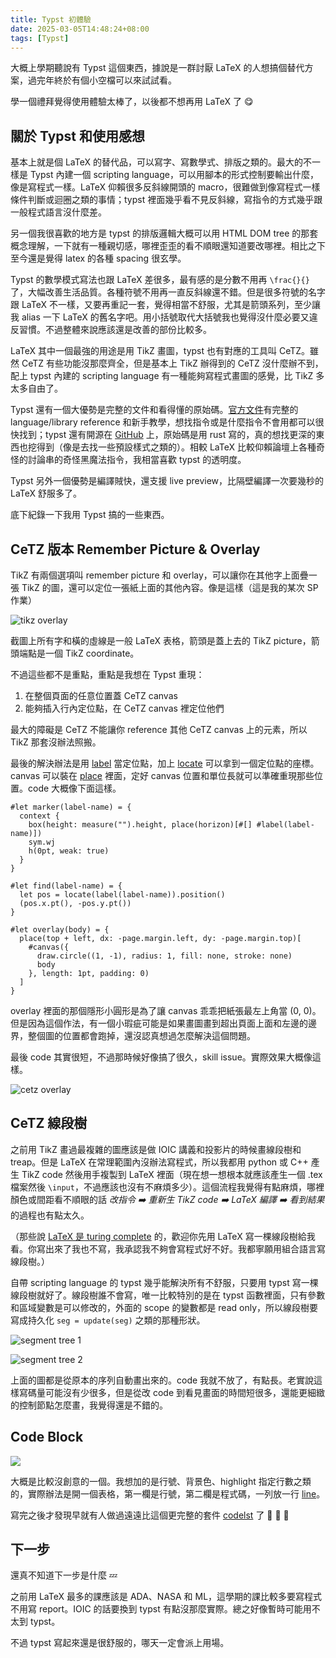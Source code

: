 ```yaml
---
title: Typst 初體驗
date: 2025-03-05T14:48:24+08:00
tags: [Typst]
---
```


大概上學期聽說有 Typst 這個東西，據說是一群討厭 LaTeX 的人想搞個替代方案，過完年終於有個小空檔可以來試試看。

學一個禮拜覺得使用體驗太棒了，以後都不想再用 LaTeX 了 😋


## 關於 Typst 和使用感想

基本上就是個 LaTeX 的替代品，可以寫字、寫數學式、排版之類的。最大的不一樣是 Typst 內建一個 scripting language，可以用腳本的形式控制要輸出什麼，像是寫程式一樣。LaTeX 仰賴很多反斜線開頭的 macro，很難做到像寫程式一樣條件判斷或迴圈之類的事情；typst 裡面幾乎看不見反斜線，寫指令的方式幾乎跟一般程式語言沒什麼差。

另一個我很喜歡的地方是 typst 的排版邏輯大概可以用 HTML DOM tree 的那套概念理解，一下就有一種親切感，哪裡歪歪的看不順眼還知道要改哪裡。相比之下至今還是覺得 latex 的各種 spacing 很玄學。

Typst 的數學模式寫法也跟 LaTeX 差很多，最有感的是分數不用再 `\frac{}{}` 了，大幅改善生活品質。各種符號不用再一直反斜線還不錯。但是很多符號的名字跟 LaTeX 不一樣，又要再重記一套，覺得相當不舒服，尤其是箭頭系列，至少讓我 alias 一下 LaTeX 的舊名字吧。用小括號取代大括號我也覺得沒什麼必要又違反習慣。不過整體來說應該還是改善的部份比較多。

LaTeX 其中一個最強的用途是用 TikZ 畫圖，typst 也有對應的工具叫 CeTZ。雖然 CeTZ 有些功能沒那麼齊全，但是基本上 TikZ 辦得到的 CeTZ 沒什麼辦不到，配上 typst 內建的 scripting language 有一種能夠寫程式畫圖的感覺，比 TikZ 多太多自由了。

Typst 還有一個大優勢是完整的文件和看得懂的原始碼。[官方文件](https://typst.app/docs/)有完整的 language/library reference 和新手教學，想找指令或是什麼指令不會用都可以很快找到；typst 還有開源在 [GitHub](https://github.com/typst/typst) 上，原始碼是用 rust 寫的，真的想找更深的東西也挖得到（像是去找一些預設樣式之類的）。相較 LaTeX 比較仰賴論壇上各種奇怪的討論串的奇怪黑魔法指令，我相當喜歡 typst 的透明度。

Typst 另外一個優勢是編譯賊快，還支援 live preview，比隔壁編譯一次要幾秒的 LaTeX 舒服多了。

底下紀錄一下我用 Typst 搞的一些東西。


## CeTZ 版本 Remember Picture & Overlay

TikZ 有兩個選項叫 remember picture 和 overlay，可以讓你在其他字上面疊一張 TikZ 的圖，還可以定位一張紙上面的其他內容。像是這樣（這是我的某次 SP 作業）

![tikz overlay](/images/typst-1.png)

截圖上所有字和橫的虛線是一般 LaTeX 表格，箭頭是蓋上去的 TikZ picture，箭頭端點是一個 TikZ coordinate。

不過這些都不是重點，重點是我想在 Typst 重現：

1. 在整個頁面的任意位置蓋 CeTZ canvas
2. 能夠插入行內定位點，在 CeTZ canvas 裡定位他們

最大的障礙是 CeTZ 不能讓你 reference 其他 CeTZ canvas 上的元素，所以 TikZ 那套沒辦法照搬。

最後的解決辦法是用 [label](https://typst.app/docs/reference/foundations/label/) 當定位點，加上 [locate](https://typst.app/docs/reference/introspection/locate/) 可以拿到一個定位點的座標。canvas 可以裝在 [place](https://typst.app/docs/reference/layout/place/) 裡面，定好 canvas 位置和單位長就可以準確重現那些位置。code 大概像下面這樣。

```typst
#let marker(label-name) = {
  context {
    box(height: measure("").height, place(horizon)[#[] #label(label-name)])
    sym.wj
    h(0pt, weak: true)
  }
}

#let find(label-name) = {
  let pos = locate(label(label-name)).position()
  (pos.x.pt(), -pos.y.pt())
}

#let overlay(body) = {
  place(top + left, dx: -page.margin.left, dy: -page.margin.top)[
    #canvas({
      draw.circle((1, -1), radius: 1, fill: none, stroke: none)
      body
    }, length: 1pt, padding: 0)
  ]
}
```

overlay 裡面的那個隱形小圓形是為了讓 canvas 乖乖把紙張最左上角當 (0, 0)。但是因為這個作法，有一個小瑕疵可能是如果畫圖畫到超出頁面上面和左邊的邊界，整個圖的位置都會跑掉，還沒認真想過怎麼解決這個問題。

最後 code 其實很短，不過那時候好像搞了很久，skill issue。實際效果大概像這樣。

![cetz overlay](/images/typst-2.png)


## CeTZ 線段樹

之前用 TikZ 畫過最複雜的圖應該是做 IOIC 講義和投影片的時候畫線段樹和 treap。但是 LaTeX 在常理範圍內沒辦法寫程式，所以我都用 python 或 C++ 產生 TikZ code 然後用手複製到 LaTeX 裡面（現在想一想根本就應該產生一個 .tex 檔案然後 `\input`，不過應該也沒有不麻煩多少）。這個流程我覺得有點麻煩，哪裡顏色或間距看不順眼的話 *改指令 ➡️ 重新生 TikZ code ➡️ LaTeX 編譯 ➡️ 看到結果* 的過程也有點太久。

（那些說 [LaTeX 是 turing complete](https://www.overleaf.com/learn/latex/Articles/LaTeX_is_More_Powerful_than_you_Think_-_Computing_the_Fibonacci_Numbers_and_Turing_Completeness) 的，歡迎你先用 LaTeX 寫一棵線段樹給我看。你寫出來了我也不寫，我承認我不夠會寫程式好不好。我都寧願用組合語言寫線段樹。）

自帶 scripting language 的 typst 幾乎能解決所有不舒服，只要用 typst 寫一棵線段樹就好了。線段樹誰不會寫，唯一比較特別的是在 typst 函數裡面，只有參數和區域變數是可以修改的，外面的 scope 的變數都是 read only，所以線段樹要寫成持久化 `seg = update(seg)` 之類的那種形狀。

![segment tree 1](/images/typst-3.png)

![segment tree 2](/images/typst-4.png)

上面的圖都是從原本的序列自動畫出來的。code 我就不放了，有點長。老實說這樣寫碼量可能沒有少很多，但是從改 code 到看見畫面的時間短很多，還能更細緻的控制節點怎麼畫，我覺得還是不錯的。


## Code Block

![](/images/typst-5.png)

大概是比較沒創意的一個。我想加的是行號、背景色、highlight 指定行數之類的，實際辦法是開一個表格，第一欄是行號，第二欄是程式碼，一列放一行 [line](https://typst.app/docs/reference/text/raw/#definitions-line)。

寫完之後才發現早就有人做過遠遠比這個更完整的套件 [codelst](https://typst.app/universe/package/codelst/) 了 🤡 🤡 🤡


## 下一步

還真不知道下一步是什麼 :zzz:

之前用 LaTeX 最多的課應該是 ADA、NASA 和 ML，這學期的課比較多要寫程式不用寫 report。IOIC 的話要換到 typst 有點沒那麼實際。總之好像暫時可能用不太到 typst。

不過 typst 寫起來還是很舒服的，哪天一定會派上用場。


